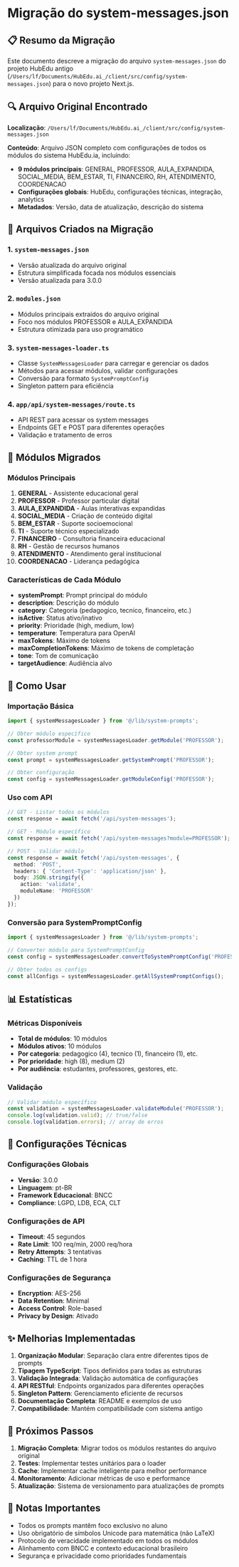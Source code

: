 # Migração do system-messages.json

## 📋 Resumo da Migração

Este documento descreve a migração do arquivo `system-messages.json` do projeto HubEdu antigo (`/Users/lf/Documents/HubEdu.ai_/client/src/config/system-messages.json`) para o novo projeto Next.js.

## 🔍 Arquivo Original Encontrado

**Localização**: `/Users/lf/Documents/HubEdu.ai_/client/src/config/system-messages.json`

**Conteúdo**: Arquivo JSON completo com configurações de todos os módulos do sistema HubEdu.ia, incluindo:

- **9 módulos principais**: GENERAL, PROFESSOR, AULA_EXPANDIDA, SOCIAL_MEDIA, BEM_ESTAR, TI, FINANCEIRO, RH, ATENDIMENTO, COORDENACAO
- **Configurações globais**: HubEdu, configurações técnicas, integração, analytics
- **Metadados**: Versão, data de atualização, descrição do sistema

## 📁 Arquivos Criados na Migração

### 1. `system-messages.json`
- Versão atualizada do arquivo original
- Estrutura simplificada focada nos módulos essenciais
- Versão atualizada para 3.0.0

### 2. `modules.json`
- Módulos principais extraídos do arquivo original
- Foco nos módulos PROFESSOR e AULA_EXPANDIDA
- Estrutura otimizada para uso programático

### 3. `system-messages-loader.ts`
- Classe `SystemMessagesLoader` para carregar e gerenciar os dados
- Métodos para acessar módulos, validar configurações
- Conversão para formato `SystemPromptConfig`
- Singleton pattern para eficiência

### 4. `app/api/system-messages/route.ts`
- API REST para acessar os system messages
- Endpoints GET e POST para diferentes operações
- Validação e tratamento de erros

## 🎯 Módulos Migrados

### Módulos Principais
1. **GENERAL** - Assistente educacional geral
2. **PROFESSOR** - Professor particular digital
3. **AULA_EXPANDIDA** - Aulas interativas expandidas
4. **SOCIAL_MEDIA** - Criação de conteúdo digital
5. **BEM_ESTAR** - Suporte socioemocional
6. **TI** - Suporte técnico especializado
7. **FINANCEIRO** - Consultoria financeira educacional
8. **RH** - Gestão de recursos humanos
9. **ATENDIMENTO** - Atendimento geral institucional
10. **COORDENACAO** - Liderança pedagógica

### Características de Cada Módulo
- **systemPrompt**: Prompt principal do módulo
- **description**: Descrição do módulo
- **category**: Categoria (pedagogico, tecnico, financeiro, etc.)
- **isActive**: Status ativo/inativo
- **priority**: Prioridade (high, medium, low)
- **temperature**: Temperatura para OpenAI
- **maxTokens**: Máximo de tokens
- **maxCompletionTokens**: Máximo de tokens de completação
- **tone**: Tom de comunicação
- **targetAudience**: Audiência alvo

## 🚀 Como Usar

### Importação Básica
```typescript
import { systemMessagesLoader } from '@/lib/system-prompts';

// Obter módulo específico
const professorModule = systemMessagesLoader.getModule('PROFESSOR');

// Obter system prompt
const prompt = systemMessagesLoader.getSystemPrompt('PROFESSOR');

// Obter configuração
const config = systemMessagesLoader.getModuleConfig('PROFESSOR');
```

### Uso com API
```typescript
// GET - Listar todos os módulos
const response = await fetch('/api/system-messages');

// GET - Módulo específico
const response = await fetch('/api/system-messages?module=PROFESSOR');

// POST - Validar módulo
const response = await fetch('/api/system-messages', {
  method: 'POST',
  headers: { 'Content-Type': 'application/json' },
  body: JSON.stringify({
    action: 'validate',
    moduleName: 'PROFESSOR'
  })
});
```

### Conversão para SystemPromptConfig
```typescript
import { systemMessagesLoader } from '@/lib/system-prompts';

// Converter módulo para SystemPromptConfig
const config = systemMessagesLoader.convertToSystemPromptConfig('PROFESSOR');

// Obter todos os configs
const allConfigs = systemMessagesLoader.getAllSystemPromptConfigs();
```

## 📊 Estatísticas

### Métricas Disponíveis
- **Total de módulos**: 10 módulos
- **Módulos ativos**: 10 módulos
- **Por categoria**: pedagogico (4), tecnico (1), financeiro (1), etc.
- **Por prioridade**: high (8), medium (2)
- **Por audiência**: estudantes, professores, gestores, etc.

### Validação
```typescript
// Validar módulo específico
const validation = systemMessagesLoader.validateModule('PROFESSOR');
console.log(validation.valid); // true/false
console.log(validation.errors); // array de erros
```

## 🔧 Configurações Técnicas

### Configurações Globais
- **Versão**: 3.0.0
- **Linguagem**: pt-BR
- **Framework Educacional**: BNCC
- **Compliance**: LGPD, LDB, ECA, CLT

### Configurações de API
- **Timeout**: 45 segundos
- **Rate Limit**: 100 req/min, 2000 req/hora
- **Retry Attempts**: 3 tentativas
- **Caching**: TTL de 1 hora

### Configurações de Segurança
- **Encryption**: AES-256
- **Data Retention**: Minimal
- **Access Control**: Role-based
- **Privacy by Design**: Ativado

## ✨ Melhorias Implementadas

1. **Organização Modular**: Separação clara entre diferentes tipos de prompts
2. **Tipagem TypeScript**: Tipos definidos para todas as estruturas
3. **Validação Integrada**: Validação automática de configurações
4. **API RESTful**: Endpoints organizados para diferentes operações
5. **Singleton Pattern**: Gerenciamento eficiente de recursos
6. **Documentação Completa**: README e exemplos de uso
7. **Compatibilidade**: Mantém compatibilidade com sistema antigo

## 🔄 Próximos Passos

1. **Migração Completa**: Migrar todos os módulos restantes do arquivo original
2. **Testes**: Implementar testes unitários para o loader
3. **Cache**: Implementar cache inteligente para melhor performance
4. **Monitoramento**: Adicionar métricas de uso e performance
5. **Atualização**: Sistema de versionamento para atualizações de prompts

## 📝 Notas Importantes

- Todos os prompts mantêm foco exclusivo no aluno
- Uso obrigatório de símbolos Unicode para matemática (não LaTeX)
- Protocolo de veracidade implementado em todos os módulos
- Alinhamento com BNCC e contexto educacional brasileiro
- Segurança e privacidade como prioridades fundamentais
